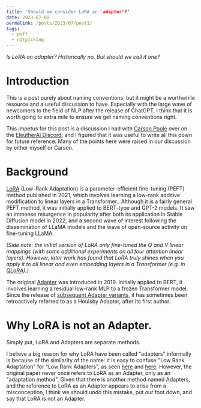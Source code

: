 ```yaml
---
title: 'Should we consider LoRA an 'adapter'?'
date: 2023-07-08
permalink: /posts/2023/07/post1/
tags:
  - peft
  - nitpicking
---
```


*Is LoRA an adapter? Historically no. But should we call it one?*

Introduction
======

This is a post purely about naming conventions, but it might be a worthwhile resource and a useful discussion to have. Especially with the large wave of newcomers to the field of NLP after the release of ChatGPT, I think that it is worth going to extra mile to ensure we get naming conventions right.

This impetus for this post is a discussion I had with [Carson Poole](https://twitter.com/carsonpoole) over on the [EleutherAI Discord](https://discord.gg/zBGx3azzUn), and I figured that it was useful to write all this down for future reference. Many of the points here were raised in our discussion by either myself or Carson.

Background
======

[LoRA](https://arxiv.org/abs/2106.09685) (Low-Rank Adaptation) is a parameter-efficient fine-tuning (PEFT) method published in 2021, which involves learning a low-rank additive modification to linear layers in a Transformer.. Although it is a fairly general PEFT method, it was initially applied to BERT-type and GPT-2 models. It saw an immense resurgence in popularity after both its application in Stable Diffusion model in 2022, and a second wave of interest following the dissemination of LLaMA models and the wave of open-source activity on fine-tuning LLaMA.

*(Side note: the initial version of LoRA only fine-tuned the Q and V linear mappings (with some additional experiments on all four attention linear layers). However, later work has found that LoRA truly shines when you apply it to all linear and even embedding layers in a Transformer (e.g. in [QLoRA](https://arxiv.org/abs/2305.14314)).)*

The original [Adapter](https://arxiv.org/abs/1902.00751) was introduced in 2019. Initially applied to BERT, it involves learning a residual low-rank MLP to a frozen Transformer model. Since the release of [subsequent Adapter variants](https://arxiv.org/abs/2005.00247), it has sometimes been retroactively referred to as a Houlsby Adapter, after its first author.

Why LoRA is not an Adapter.
======

Simply put, LoRA and Adapters are separate methods.

I believe a big reason for why LoRA have been called "adapters" informally is because of the similarity of the name: it is easy to confuse "Low Rank Adaptation" for "Low Rank Adapters", as seen [here](https://arxiv.org/abs/2305.14314) and [here](https://arxiv.org/abs/2210.07558). However, the original paper never once refers to LoRA as an Adapter, only as an "adaptation method". Given that there is another method named Adapters, and the reference to LoRA as an Adapter appears to arise from a misconception, I think we should undo this mistake, put our foot down, and say that LoRA is not an Adapter. 
